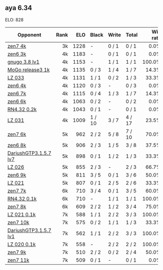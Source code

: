 ## aya 6.34 ##

ELO: 828

Opponent | Rank | ELO | Black | Write | Total | Win rate
---------|-----:|----:|-------|-------|-------|-------:
[zen7 4k](zen7%204k.md) | 3k | 1228 | - | 0 / 1 | 0 / 1 | 0.0%
[zen6 3k](zen6%203k.md) | 4k | 1183 | - | 0 / 1 | 0 / 1 | 0.0%
[gnugo 3.8 lv1](gnugo%203.8%20lv1.md) | 4k | 1153 | - | 1 / 1 | 1 / 1 | 100.0%
[MoGo release3 1k](MoGo%20release3%201k.md) | 4k | 1135 | 0 / 3 | 1 / 4 | 1 / 7 | 14.3%
[LZ 033](LZ%20033.md) | 4k | 1131 | 1 / 1 | 0 / 2 | 1 / 3 | 33.3%
[zen6 4k](zen6%204k.md) | 4k | 1120 | 0 / 3 | - | 0 / 3 | 0.0%
[zen6 7k](zen6%207k.md) | 4k | 1115 | 0 / 4 | 1 / 3 | 1 / 7 | 14.3%
[zen6 6k](zen6%206k.md) | 4k | 1063 | 0 / 2 | - | 0 / 2 | 0.0%
[RN4.32 0.2k](RN4.32%200.2k.md) | 4k | 1043 | 0 / 1 | - | 0 / 1 | 0.0%
[LZ 031](LZ%20031.md) | 4k | 1009 | 1 / 10 | 3 / 7 | 4 / 17 | 23.5%
[zen7 6k](zen7%206k.md) | 5k | 962 | 2 / 2 | 5 / 8 | 7 / 10 | 70.0%
[zen6 8k](zen6%208k.md) | 5k | 906 | 2 / 3 | 1 / 5 | 3 / 8 | 37.5%
[DariushGTP3.1.5.7 lv7](DariushGTP3.1.5.7%20lv7.md) | 5k | 898 | 0 / 1 | 1 / 2 | 1 / 3 | 33.3%
[LZ 026](LZ%20026.md) | 5k | 855 | 2 / 3 | - | 2 / 3 | 66.7%
[zen6 9k](zen6%209k.md) | 5k | 811 | 3 / 5 | 0 / 1 | 3 / 6 | 50.0%
[LZ 021](LZ%20021.md) | 5k | 807 | 0 / 1 | 2 / 5 | 2 / 6 | 33.3%
[zen7 7k](zen7%207k.md) | 6k | 710 | 3 / 4 | 0 / 1 | 3 / 5 | 60.0%
[RN4.32 0.1k](RN4.32%200.1k.md) | 6k | 710 | - | 1 / 1 | 1 / 1 | 100.0%
[zen7 8k](zen7%208k.md) | 6k | 609 | 2 / 2 | 1 / 2 | 3 / 4 | 75.0%
[LZ 021 0.1k](LZ%20021%200.1k.md) | 7k | 588 | 1 / 1 | 2 / 2 | 3 / 3 | 100.0%
[zen7 10k](zen7%2010k.md) | 7k | 575 | 0 / 2 | 1 / 1 | 1 / 3 | 33.3%
[DariushGTP3.1.5.7 lv1](DariushGTP3.1.5.7%20lv1.md) | 7k | 562 | 1 / 1 | 2 / 2 | 3 / 3 | 100.0%
[LZ 020 0.1k](LZ%20020%200.1k.md) | 7k | 558 | - | 2 / 2 | 2 / 2 | 100.0%
[zen7 9k](zen7%209k.md) | 7k | 510 | 2 / 2 | 0 / 2 | 2 / 4 | 50.0%
[zen7 11k](zen7%2011k.md) | 7k | 509 | 0 / 1 | - | 0 / 1 | 0.0%
